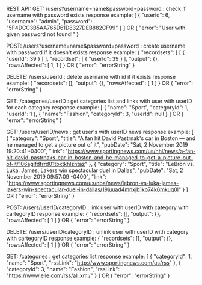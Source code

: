 REST API:
GET: /users?username=name&password=password : check if username with password exists
response example:
[
    {
        "userId": 6,
        "username": "admin",
        "password": "5F4DCC3B5AA765D61D8327DEB882CF99"
    }
]
OR
{
    "error": "User with given password not found!"
}

POST: /users?username=name&password=password : create username with password if it doesn't exists
response example:
{
  "recordsets": [
    [
      {
        "userId": 39
      }
    ]
  ],
  "recordset": [
    {
      "userId": 39
    }
  ],
  "output": {},
  "rowsAffected": [
    1,
    1
  ]
}
OR
{
    "error": "errorString"
}

DELETE: /users/userId : delete username with id if it exists
response example:
{
    "recordsets": [],
    "output": {},
    "rowsAffected": [
        1
    ]
}
OR
{
    "error": "errorString"
}

GET: /categories/userID : get categories list and links with user with userID for each category
response example:
[
    {
        "name": "Sport",
        "categoryId": 1,
        "userId": 1
    },
    {
        "name": "Fashion",
        "categoryId": 3,
        "userId": null
    }
]
OR
{
    "error": "errorString"
}

GET: /users/userID/news : get user's with userID news
response example:
[
    {
        "category": "Sport",
        "title": "A fan hit David Pastrnak's car in Boston — and he managed to get a picture out of it",
        "pubDate": "Sat, 2 November 2019 19:20:41 -0400",
        "link": "https://www.sportingnews.com/us/nhl/news/a-fan-hit-david-pastrnaks-car-in-boston-and-he-managed-to-get-a-picture-out-of-it/106aglfdfrrd01tbxtkhlzntaz"
    },
    {
        "category": "Sport",
        "title": "LeBron vs. Luka: James, Lakers win spectacular duel in Dallas",
        "pubDate": "Sat, 2 November 2019 09:57:09 -0400",
        "link": "https://www.sportingnews.com/us/nba/news/lebron-vs-luka-james-lakers-win-spectacular-duel-in-dallas/19juuad4mnxjb1kp74k6mkuq0l"
    }
]
OR
{
    "error": "errorString"
}

POST: /users/userID/categoryID : link user with userID with category with cartegoryID
response example:
{
    "recordsets": [],
    "output": {},
    "rowsAffected": [
        1
    ]
}
OR
{
    "error": "errorString"
}

DELETE: /users/userID/categoryID : unlink user with userID with category with cartegoryID
response example:
{
    "recordsets": [],
    "output": {},
    "rowsAffected": [
        1
    ]
}
OR
{
    "error": "errorString"
}

GET: /categories : get categories list
response example:
[
  {
    "categoryId": 1,
    "name": "Sport",
    "rssLink": "http://www.sportingnews.com/us/rss"
  },
  {
    "categoryId": 3,
    "name": "Fashion",
    "rssLink": "https://www.elle.com/rss/all.xml/"
  }
]
OR
{
    "error": "errorString"
}